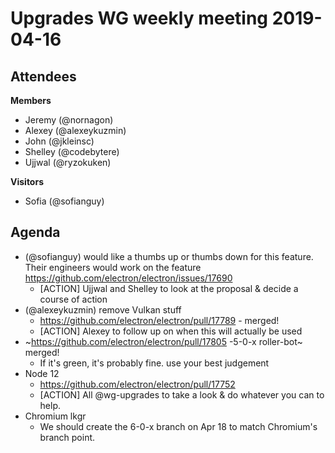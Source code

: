 # Upgrades WG weekly meeting 2019-04-16

## Attendees

**Members**

* Jeremy (@nornagon)
* Alexey (@alexeykuzmin)
* John (@jkleinsc)
* Shelley (@codebytere)
* Ujjwal (@ryzokuken)

**Visitors**

* Sofia (@sofianguy)

## Agenda
* (@sofianguy) would like a thumbs up or thumbs down for this feature. Their engineers would work on the feature https://github.com/electron/electron/issues/17690 
    * [ACTION] Ujjwal and Shelley to look at the proposal & decide a course of action
* (@alexeykuzmin) remove Vulkan stuff
    * https://github.com/electron/electron/pull/17789 - merged!
    * [ACTION] Alexey to follow up on when this will actually be used
* ~https://github.com/electron/electron/pull/17805 -5-0-x roller-bot~ merged!
    * If it's green, it's probably fine. use your best judgement
* Node 12
    * https://github.com/electron/electron/pull/17752
    * [ACTION] All @wg-upgrades to take a look & do whatever you can to help.
* Chromium lkgr
    * We should create the 6-0-x branch on Apr 18 to match Chromium's branch point.

